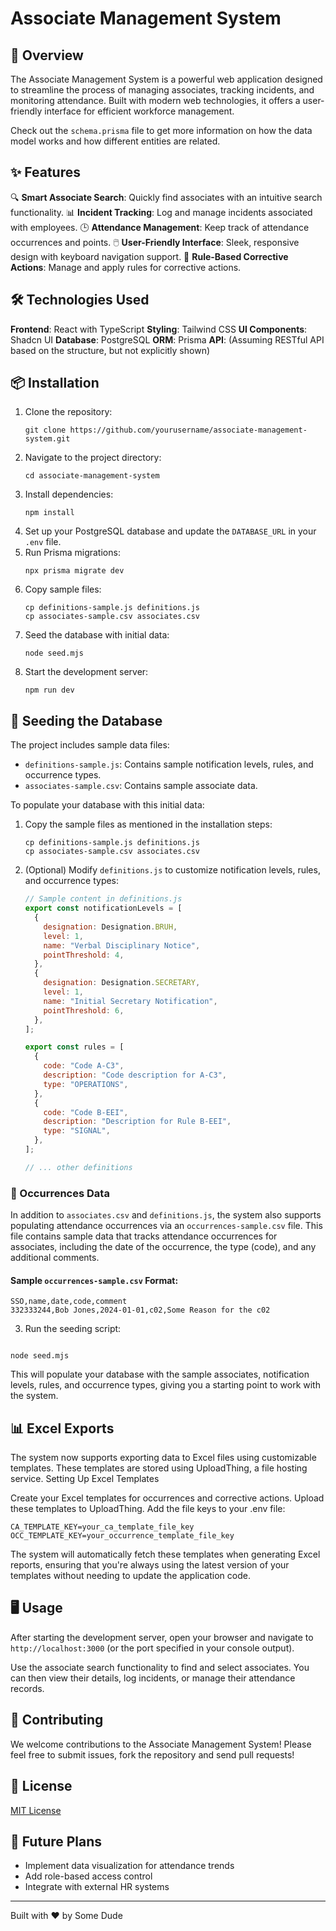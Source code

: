# Associate Management System

## 🚀 Overview

The Associate Management System is a powerful web application designed to streamline the process of managing associates, tracking incidents, and monitoring attendance. Built with modern web technologies, it offers a user-friendly interface for efficient workforce management.

Check out the `schema.prisma` file to get more information on how the data model works and how different entities are related.

## ✨ Features

🔍 **Smart Associate Search**: Quickly find associates with an intuitive search functionality.
📊 **Incident Tracking**: Log and manage incidents associated with employees.
🕒 **Attendance Management**: Keep track of attendance occurrences and points.
🖱️ **User-Friendly Interface**: Sleek, responsive design with keyboard navigation support.
📜 **Rule-Based Corrective Actions**: Manage and apply rules for corrective actions.

## 🛠️ Technologies Used

**Frontend**: React with TypeScript
**Styling**: Tailwind CSS
**UI Components**: Shadcn UI
**Database**: PostgreSQL
**ORM**: Prisma
**API**: (Assuming RESTful API based on the structure, but not explicitly shown)

## 📦 Installation

1. Clone the repository:
   ```
   git clone https://github.com/yourusername/associate-management-system.git
   ```
2. Navigate to the project directory:
   ```
   cd associate-management-system
   ```
3. Install dependencies:
   ```
   npm install
   ```
4. Set up your PostgreSQL database and update the `DATABASE_URL` in your `.env` file.
5. Run Prisma migrations:
   ```
   npx prisma migrate dev
   ```
6. Copy sample files:
   ```
   cp definitions-sample.js definitions.js
   cp associates-sample.csv associates.csv
   ```
7. Seed the database with initial data:
   ```
   node seed.mjs
   ```
8. Start the development server:
   ```
   npm run dev
   ```

## 🌱 Seeding the Database

The project includes sample data files:

- `definitions-sample.js`: Contains sample notification levels, rules, and occurrence types.
- `associates-sample.csv`: Contains sample associate data.

To populate your database with this initial data:

1. Copy the sample files as mentioned in the installation steps:

   ```
   cp definitions-sample.js definitions.js
   cp associates-sample.csv associates.csv
   ```

2. (Optional) Modify `definitions.js` to customize notification levels, rules, and occurrence types:

   ```javascript
   // Sample content in definitions.js
   export const notificationLevels = [
     {
       designation: Designation.BRUH,
       level: 1,
       name: "Verbal Disciplinary Notice",
       pointThreshold: 4,
     },
     {
       designation: Designation.SECRETARY,
       level: 1,
       name: "Initial Secretary Notification",
       pointThreshold: 6,
     },
   ];

   export const rules = [
     {
       code: "Code A-C3",
       description: "Code description for A-C3",
       type: "OPERATIONS",
     },
     {
       code: "Code B-EEI",
       description: "Description for Rule B-EEI",
       type: "SIGNAL",
     },
   ];

   // ... other definitions
   ```

### 📂 Occurrences Data

In addition to `associates.csv` and `definitions.js`, the system also supports populating attendance occurrences via an `occurrences-sample.csv` file. This file contains sample data that tracks attendance occurrences for associates, including the date of the occurrence, the type (code), and any additional comments.

#### Sample `occurrences-sample.csv` Format:

```csv
SSO,name,date,code,comment
332333244,Bob Jones,2024-01-01,c02,Some Reason for the c02

```

3. Run the seeding script:

```

node seed.mjs

```

This will populate your database with the sample associates, notification levels, rules, and occurrence types, giving you a starting point to work with the system.

## 📊 Excel Exports

The system now supports exporting data to Excel files using customizable templates. These templates are stored using UploadThing, a file hosting service.
Setting Up Excel Templates

Create your Excel templates for occurrences and corrective actions.
Upload these templates to UploadThing.
Add the file keys to your .env file:

```
CA_TEMPLATE_KEY=your_ca_template_file_key
OCC_TEMPLATE_KEY=your_occurrence_template_file_key
```

The system will automatically fetch these templates when generating Excel reports, ensuring that you're always using the latest version of your templates without needing to update the application code.

## 🖥️ Usage

After starting the development server, open your browser and navigate to `http://localhost:3000` (or the port specified in your console output).

Use the associate search functionality to find and select associates. You can then view their details, log incidents, or manage their attendance records.

## 🤝 Contributing

We welcome contributions to the Associate Management System! Please feel free to submit issues, fork the repository and send pull requests!

## 📄 License

[MIT License](https://opensource.org/licenses/MIT)

## 🔮 Future Plans

- Implement data visualization for attendance trends
- Add role-based access control
- Integrate with external HR systems

---

Built with ❤️ by Some Dude

```

```
